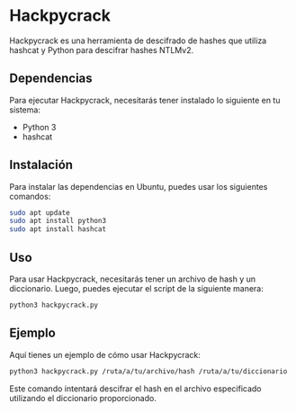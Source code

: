 # Hackpycrack
Hackpycrack es una herramienta de descifrado de hashes que utiliza hashcat y Python para descifrar hashes NTLMv2.

## Dependencias

Para ejecutar Hackpycrack, necesitarás tener instalado lo siguiente en tu sistema:

- Python 3
- hashcat

## Instalación

Para instalar las dependencias en Ubuntu, puedes usar los siguientes comandos:

```bash
sudo apt update
sudo apt install python3
sudo apt install hashcat
```

## Uso
Para usar Hackpycrack, necesitarás tener un archivo de hash y un diccionario. Luego, puedes ejecutar el script de la siguiente manera:

```bash
python3 hackpycrack.py
```

## Ejemplo
Aquí tienes un ejemplo de cómo usar Hackpycrack:

```bash
python3 hackpycrack.py /ruta/a/tu/archivo/hash /ruta/a/tu/diccionario
```

Este comando intentará descifrar el hash en el archivo especificado utilizando el diccionario proporcionado.
